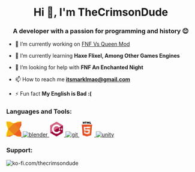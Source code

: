 <h1 align="center">Hi 👋, I'm TheCrimsonDude</h1>
<h3 align="center">A developer with a passion for programming and history 😊</h3>

- 🔭 I’m currently working on [FNF Vs Queen Mod](https://github.com/TheCrimsonDude/Vs-Queen-Mod-Source-Code.git)

- 🌱 I’m currently learning **Haxe Flixel, Among Other Games Engines**

- 🤝 I’m looking for help with **FNF An Enchanted Night**

- 📫 How to reach me **itsmarklmao@gmail.com**

- ⚡ Fun fact **My English is Bad :(**

<p align="left">
</p>

<h3 align="left">Languages and Tools:</h3>
<p align="left"> <a href="https://haxe.org/" target="_blank" rel="noreferrer"> <img src="https://raw.githubusercontent.com/devicons/devicon/master/icons/haxe/haxe-original.svg" alt="cplusplus" width="40" height="40"/> </a> <a href="https://www.blender.org/" target="_blank" rel="noreferrer"> <img src="https://download.blender.org/branding/community/blender_community_badge_white.svg" alt="blender" width="40" height="40"/> </a> <a href="https://www.w3schools.com/cpp/" target="_blank" rel="noreferrer"> <img src="https://raw.githubusercontent.com/devicons/devicon/master/icons/cplusplus/cplusplus-original.svg" alt="cplusplus" width="40" height="40"/> </a> <a href="https://git-scm.com/" target="_blank" rel="noreferrer"> <img src="https://www.vectorlogo.zone/logos/git-scm/git-scm-icon.svg" alt="git" width="40" height="40"/> </a> <a href="https://www.w3.org/html/" target="_blank" rel="noreferrer"> <img src="https://raw.githubusercontent.com/devicons/devicon/master/icons/html5/html5-original-wordmark.svg" alt="html5" width="40" height="40"/> </a> <a href="https://unity.com/" target="_blank" rel="noreferrer"> <img src="https://www.vectorlogo.zone/logos/unity3d/unity3d-icon.svg" alt="unity" width="40" height="40"/> </a> </p>

<h3 align="left">Support:</h3>
<p><a href="https://ko-fi.com/ko-fi.com/thecrimsondude"> <img align="left" src="https://cdn.ko-fi.com/cdn/kofi3.png?v=3" height="50" width="210" alt="ko-fi.com/thecrimsondude" /></a></p><br><br>
